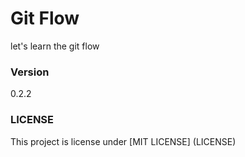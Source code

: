 # Git Flow

let's learn the git flow

### Version

0.2.2

### LICENSE

This project is license under [MIT LICENSE] (LICENSE)